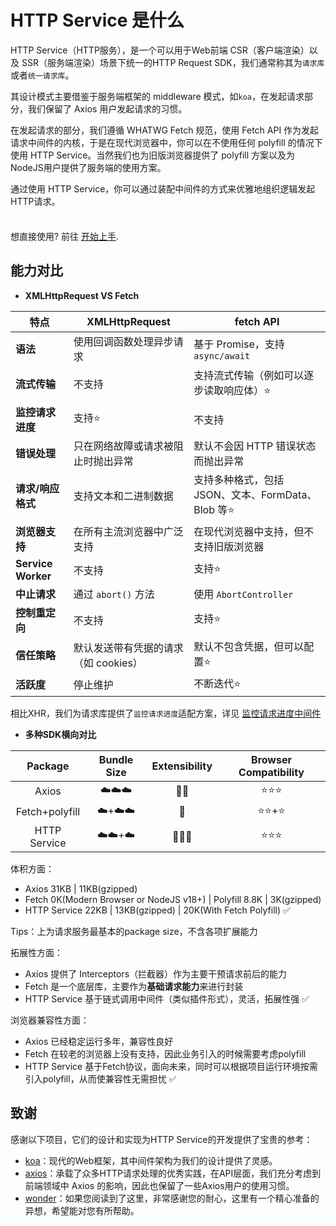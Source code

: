 # HTTP Service 是什么 <Badge type="tip" text="概念介绍" />

HTTP Service（HTTP服务），是一个可以用于Web前端 CSR（客户端渲染）以及 SSR（服务端渲染）场景下统一的HTTP Request SDK，我们通常称其为`请求库`或者`统一请求库`。

其设计模式主要借鉴于服务端框架的 middleware 模式，如`koa`，在发起请求部分，我们保留了 Axios 用户发起请求的习惯。

在发起请求的部分，我们遵循 WHATWG Fetch 规范，使用 Fetch API 作为发起请求中间件的内核，于是在现代浏览器中，你可以在不使用任何 polyfill 的情况下使用 HTTP Service。当然我们也为旧版浏览器提供了 polyfill 方案以及为NodeJS用户提供了服务端的使用方案。

通过使用 HTTP Service，你可以通过装配中间件的方式来优雅地组织逻辑发起HTTP请求。

<div class="tip custom-block" style="padding-top: 8px">

想直接使用? 前往 [开始上手](../guide/getting-started).

</div>

## 能力对比

- **XMLHttpRequest VS Fetch**

| 特点 | XMLHttpRequest | fetch API |
| --- | --- | --- |
| **语法** | 使用回调函数处理异步请求 | 基于 Promise，支持 `async/await` |
| **流式传输** | 不支持 | 支持流式传输（例如可以逐步读取响应体）⭐️ |
| **监控请求进度** | 支持⭐️ | 不支持 |
| **错误处理** | 只在网络故障或请求被阻止时抛出异常 | 默认不会因 HTTP 错误状态而抛出异常 |
| **请求/响应格式** | 支持文本和二进制数据 | 支持多种格式，包括 JSON、文本、FormData、Blob 等⭐️ |
| **浏览器支持** | 在所有主流浏览器中广泛支持 | 在现代浏览器中支持，但不支持旧版浏览器 |
| **Service Worker** | 不支持 | 支持⭐️ |
| **中止请求** | 通过 `abort()` 方法 | 使用 `AbortController` |
| **控制重定向** | 不支持 | 支持⭐️ |
| **信任策略** | 默认发送带有凭据的请求（如 cookies） | 默认不包含凭据，但可以配置⭐️ |
| **活跃度** | 停止维护 | 不断迭代⭐️ |

相比XHR，我们为请求库提供了`监控请求进度`适配方案，详见 [监控请求进度中间件](./what-is.md)

- **多种SDK横向对比**

|    Package   | Bundle Size | Extensibility | Browser Compatibility |
|:------------:|:-----------:|:-------------:|:---------------------:|
|     Axios    |      ☁️☁️☁️    |      🔧🔧     |         ⭐️⭐️⭐️         |
|     Fetch+polyfill    |      ☁️+☁️☁️    |       🔧      |           ⭐️⭐️+⭐️         |
| HTTP Service |      ☁️☁️+☁️    |      🔧🔧🔧    |         ⭐️⭐️⭐️         |

体积方面：

- Axios 31KB | 11KB(gzipped)
- Fetch 0K(Modern Browser or NodeJS v18+) | Polyfill 8.8K | 3K(gzipped)
- HTTP Service 22KB | 13KB(gzipped) | 20K(With Fetch Polyfill) ✅

Tips：上为请求服务最基本的package size，不含各项扩展能力

拓展性方面：

- Axios 提供了 Interceptors（拦截器）作为主要干预请求前后的能力
- Fetch 是一个底层库，主要作为**基础请求能力**来进行封装
- HTTP Service 基于链式调用中间件（类似插件形式），灵活，拓展性强 ✅

浏览器兼容性方面：

- Axios 已经稳定运行多年，兼容性良好
- Fetch 在较老的浏览器上没有支持，因此业务引入的时候需要考虑polyfill
- HTTP Service 基于Fetch协议，面向未来，同时可以根据项目运行环境按需引入polyfill，从而使兼容性无需担忧 ✅

## 致谢

感谢以下项目，它们的设计和实现为HTTP Service的开发提供了宝贵的参考：

- [koa](https://github.com/koajs/koa)：现代的Web框架，其中间件架构为我们的设计提供了灵感。
- [axios](https://github.com/axios/axios)：承载了众多HTTP请求处理的优秀实践，在API层面，我们充分考虑到前端领域中 Axios 的影响，因此也保留了一些Axios用户的使用习惯。
- [wonder](wonder.md)：如果您阅读到了这里，非常感谢您的耐心，这里有一个精心准备的异想，希望能对您有所帮助。
